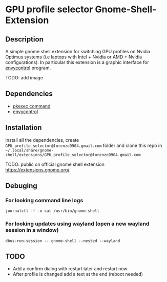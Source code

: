 # GPU profile selector Gnome-Shell-Extension
## Description
A simple gnome shell extension for switching GPU profiles on Nvidia Optimus systems (i.e laptops with Intel + Nvidia or AMD + Nvidia configurations).
In particular this extension is a graphic interface for [envycontrol](https://github.com/geminis3/envycontrol) program.

TODO: add image

## Dependencies
- [pkexec command](https://command-not-found.com/pkexec)
- [envycontrol](https://github.com/geminis3/envycontrol)

## Installation
Install all the dependencies, create `GPU_profile_selector@lorenzo9904.gmail.com` folder and clone this repo in `~/.local/share/gnome-shell/extensions/GPU_profile_selector@lorenzo9904.gmail.com`

TODO: public on official gnome shell extension https://extensions.gnome.org/


## Debuging

### For looking command line logs
```journalctl -f -o cat /usr/bin/gnome-shell```

### For looking updates using wayland (open a new wayland session in a window)
```dbus-run-session -- gnome-shell --nested --wayland```

## TODO
- Add a confirm dialog with restart later and restart now
- After profile is changed add a text at the end (reboot needed)
